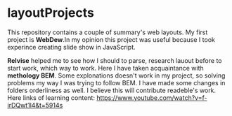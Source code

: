 # layoutProjects
This repository contains a couple of summary's web layouts.
My first project is **WebDew**.In my opinion this project was useful because I took experince creating slide show in JavaScript.

**Relvise** helped me to see how I should to parse, research lauout before to start work, which way to work. Here I have taken acquaintance with __methology BEM__. Some explonations doesn't work in my project, so solving problems my way I was trying to follow BEM. I have made some changes in folders orderliness as well. I believe this will contribute readeble's work. 
Here links of learning content: https://www.youtube.com/watch?v=f-irDQwt1l4&t=5914s
